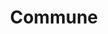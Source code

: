 ---
title: "Commune"
permalink: /spells/commune/
tags:
  - Spell
  - 5th Level
  - Divination
available_for:
  - Cleric
level: "5th Level"
school: "Divination"
comp:
  - V
  - S
  - M
material: "incense and a vial of holy or unholy water."
duration: "1 Minute"
cast_time: "1 Minute"
ritual: true
description: |
  You contact your deity or a divine proxy and ask up to three questions that can be answered with a yes or no. You must ask your questions before the spell ends. You receive a correct answer for each question.

  Divine beings aren't necessarily omniscient, so you might receive "unclear" as an answer if a question pertains to information that lies beyond the deity's knowledge. In a case where a one-word answer could be misleading or contrary to the deity's interests, the GM might offer a short phrase as an answer instead.

  If you cast the spell two or more times before finishing your next long rest, there is a cumulative 25 percent chance for each casting after the first that you get no answer. The GM makes this roll in secret.
excerpt: "You contact your deity or a divine proxy and ask up to three questions that can be answered with a yes or no."
source: "Basic Rules"
---